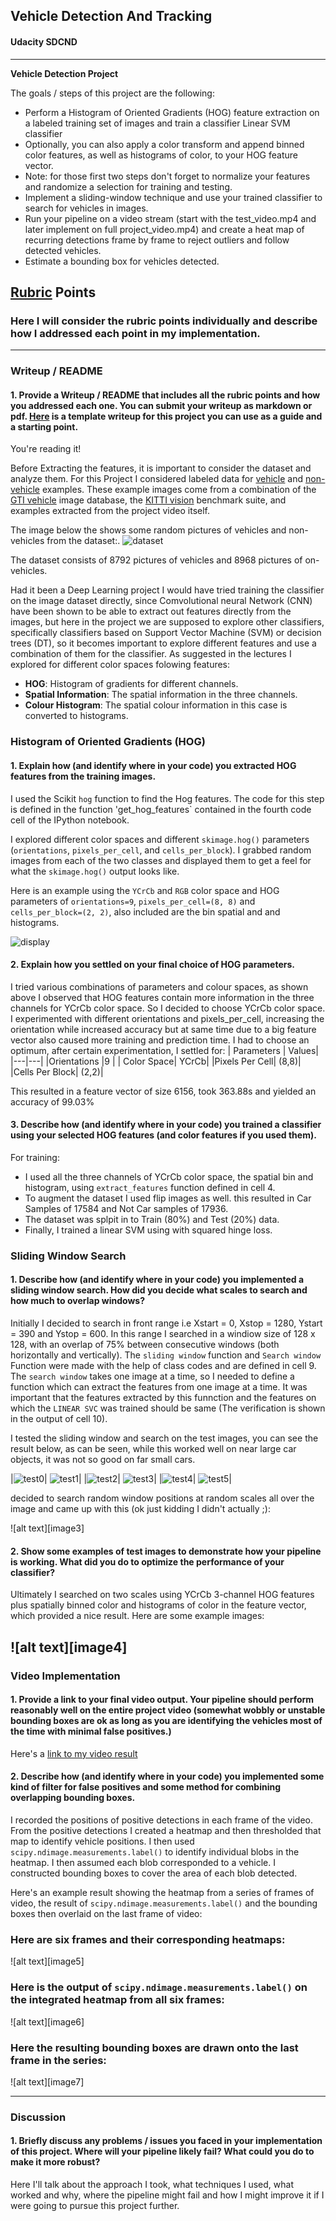 ## Vehicle Detection And Tracking
#### Udacity SDCND
---

**Vehicle Detection Project**

The goals / steps of this project are the following:

* Perform a Histogram of Oriented Gradients (HOG) feature extraction on a labeled training set of images and train a classifier Linear SVM classifier
* Optionally, you can also apply a color transform and append binned color features, as well as histograms of color, to your HOG feature vector. 
* Note: for those first two steps don't forget to normalize your features and randomize a selection for training and testing.
* Implement a sliding-window technique and use your trained classifier to search for vehicles in images.
* Run your pipeline on a video stream (start with the test_video.mp4 and later implement on full project_video.mp4) and create a heat map of recurring detections frame by frame to reject outliers and follow detected vehicles.
* Estimate a bounding box for vehicles detected.

## [Rubric](https://review.udacity.com/#!/rubrics/513/view) Points
### Here I will consider the rubric points individually and describe how I addressed each point in my implementation.  

---
### Writeup / README

#### 1. Provide a Writeup / README that includes all the rubric points and how you addressed each one.  You can submit your writeup as markdown or pdf.  [Here](https://github.com/udacity/CarND-Vehicle-Detection/blob/master/writeup_template.md) is a template writeup for this project you can use as a guide and a starting point.  

You're reading it!

Before Extracting the features, it is important to consider the dataset and analyze them. For this Project I  considered labeled data for [vehicle](https://s3.amazonaws.com/udacity-sdc/Vehicle_Tracking/vehicles.zip) and [non-vehicle](https://s3.amazonaws.com/udacity-sdc/Vehicle_Tracking/non-vehicles.zip) examples. These example images come from a combination of the [GTI vehicle](http://www.gti.ssr.upm.es/data/Vehicle_database.html) image database, the [KITTI vision](http://www.cvlibs.net/datasets/kitti/) benchmark suite, and examples extracted from the project video itself. 

The image below the shows some random pictures of vehicles and non-vehicles from the dataset:.
![dataset](dataset.png)

The dataset consists of 8792 pictures of vehicles and 8968 pictures of on-vehicles. 

Had it been a Deep Learning project I would have tried training the classifier on the image dataset directly, since Comvolutional neural Network (CNN) have been shown to be able to extract out features directly from the images, but here in the project we are supposed to explore other classifiers, specifically classifiers based on Support Vector Machine (SVM) or decision trees (DT), so it becomes important to explore different features and use a combination of them for the classifier. As suggested in the lectures I explored for different color spaces folowing features:

* __HOG__: Histogram of gradients for different channels. 
* __Spatial Information__: The spatial information in the three channels.
* __Colour Histogram__: The spatial colour information in this case is converted to histograms.

### Histogram of Oriented Gradients (HOG)

#### 1. Explain how (and identify where in your code) you extracted HOG features from the training images.

I used the Scikit `hog` function to find the Hog features. The code for this step is defined in the function 'get_hog_features` contained in the fourth code cell of the IPython notebook.    

I explored different color spaces and different `skimage.hog()` parameters (`orientations`, `pixels_per_cell`, and `cells_per_block`).  I grabbed random images from each of the two classes and displayed them to get a feel for what the `skimage.hog()` output looks like.

Here is an example using the `YCrCb` and `RGB` color space and HOG parameters of `orientations=9`, `pixels_per_cell=(8, 8)` and `cells_per_block=(2, 2)`, also included are the bin spatial and and histograms.

![display](features.png)


#### 2. Explain how you settled on your final choice of HOG parameters.

I tried various combinations of parameters and colour spaces, as shown above I observed that HOG features contain more information in the three channels for YCrCb color space. So I decided to choose YCrCb color space. I experimented with different orientations and pixels_per_cell, increasing the orientation while increased accuracy but at same time due to a big feature vector also caused more training and prediction time. I had to choose an optimum, after certain experimentation, I settled for:
| Parameters | Values|
|---|---|
|Orientations |9 |
| Color Space| YCrCb|
|Pixels Per Cell| (8,8)|
|Cells Per Block| (2,2)|

This resulted in a feature vector of size 6156, took 363.88s and yielded an accuracy of 99.03% 


#### 3. Describe how (and identify where in your code) you trained a classifier using your selected HOG features (and color features if you used them).

For training: 
* I used all the three channels of YCrCb color space, the spatial bin and histogram, using `extract_features` function defined in cell 4.
* To augment the dataset  I used  flip images as well. this resulted in Car Samples of 17584 and Not Car samples of 17936.
* The dataset was splpit in to Train (80%) and Test (20%) data. 
* Finally, I trained a linear SVM using with squared hinge loss.

### Sliding Window Search

#### 1. Describe how (and identify where in your code) you implemented a sliding window search.  How did you decide what scales to search and how much to overlap windows?

Initially I decided to search in front range i.e Xstart = 0, Xstop = 1280,  Ystart = 390 and Ystop = 600. In this range I searched in a windiow size of 128 x 128, with an overlap of 75% between consecutive windows (both horizontally and vertically). The `sliding window` function and `Search window` Function were made with the help of class codes and are defined in cell 9. The `search window` takes one image at a time, so I needed to define a function which can extract the features from one image at a time. It was important that the features extracted by this funnction and the features on which the `LINEAR SVC` was trained should be same (The verification is shown in the output of cell 10). 

I tested the sliding window and search on the test images, you can see the result below, as can be seen, while this worked well on near large car objects, it was not so good on far small cars.

|![test0](test0.png)| ![test1](test1.png)|
|![test2](test2.png)| ![test3](test3.png)|
|![test4](test4.png)| ![test5](test5.png)|

decided to search random window positions at random scales all over the image and came up with this (ok just kidding I didn't actually ;):

![alt text][image3]

#### 2. Show some examples of test images to demonstrate how your pipeline is working.  What did you do to optimize the performance of your classifier?

Ultimately I searched on two scales using YCrCb 3-channel HOG features plus spatially binned color and histograms of color in the feature vector, which provided a nice result.  Here are some example images:

![alt text][image4]
---

### Video Implementation

#### 1. Provide a link to your final video output.  Your pipeline should perform reasonably well on the entire project video (somewhat wobbly or unstable bounding boxes are ok as long as you are identifying the vehicles most of the time with minimal false positives.)
Here's a [link to my video result](./project_video.mp4)


#### 2. Describe how (and identify where in your code) you implemented some kind of filter for false positives and some method for combining overlapping bounding boxes.

I recorded the positions of positive detections in each frame of the video.  From the positive detections I created a heatmap and then thresholded that map to identify vehicle positions.  I then used `scipy.ndimage.measurements.label()` to identify individual blobs in the heatmap.  I then assumed each blob corresponded to a vehicle.  I constructed bounding boxes to cover the area of each blob detected.  

Here's an example result showing the heatmap from a series of frames of video, the result of `scipy.ndimage.measurements.label()` and the bounding boxes then overlaid on the last frame of video:

### Here are six frames and their corresponding heatmaps:

![alt text][image5]

### Here is the output of `scipy.ndimage.measurements.label()` on the integrated heatmap from all six frames:
![alt text][image6]

### Here the resulting bounding boxes are drawn onto the last frame in the series:
![alt text][image7]



---

### Discussion

#### 1. Briefly discuss any problems / issues you faced in your implementation of this project.  Where will your pipeline likely fail?  What could you do to make it more robust?

Here I'll talk about the approach I took, what techniques I used, what worked and why, where the pipeline might fail and how I might improve it if I were going to pursue this project further.  

